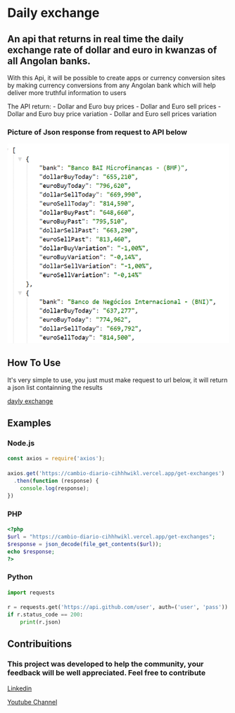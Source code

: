 # Daily exchange
## An api that returns in real time the daily exchange rate of dollar and euro in kwanzas of all Angolan banks.

With this Api, it will be possible to create apps or currency conversion sites by making currency conversions from any Angolan bank which will help deliver more truthful information to users

The API return: 
    - Dollar and Euro buy prices
    - Dollar and Euro sell prices
    - Dollar and Euro buy price variation
    - Dollar and Euro sell prices variation

### Picture of Json response from request to API below
![json response from request](https://github.com/antonio-nicolau/cambio-diario/blob/main/daily%20exchange%20picture.PNG)

## How To Use
It's very simple to use, you just must make request to url below, it will return a json list containning the results

[dayly exchange](https://cambio-diario-cihhhwikl.vercel.app/get-exchanges)

## Examples
### Node.js
```javascript
const axios = require('axios');

axios.get('https://cambio-diario-cihhhwikl.vercel.app/get-exchanges')
  .then(function (response) {
    console.log(response);
})
```

### PHP
```php
<?php
$url = "https://cambio-diario-cihhhwikl.vercel.app/get-exchanges";
$response = json_decode(file_get_contents($url));
echo $response;
?>
```

### Python
```python
import requests

r = requests.get('https://api.github.com/user', auth=('user', 'pass'))
if r.status_code == 200:
    print(r.json)
```

## Contribuitions
### This project was developed to help the community, your feedback will be well appreciated. Feel free to contribute
[Linkedin](https://www.linkedin.com/in/ant%C3%B3nio-nicolau-5b7557181/)

[Youtube Channel](https://www.youtube.com/channel/UCEWMpqJBIAjO3Lholi6VsDA)
